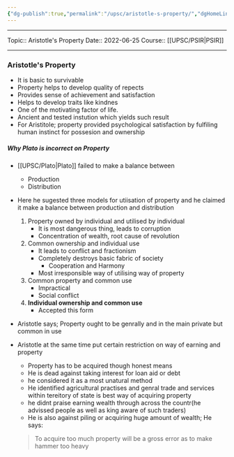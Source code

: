 ```yaml
---
{"dg-publish":true,"permalink":"/upsc/aristotle-s-property/","dgHomeLink":true,"dgPassFrontmatter":false}
---
```


----
Topic:: Aristotle's Property
Date:: 2022-06-25
Course:: [[UPSC/PSIR|PSIR]] 

----

### Aristotle's Property
- It is basic to survivable  
- Property helps to develop quality of repects 
- Provides sense of achievement and satisfaction 
- Helps to develop traits like kindnes
- One of the motivating factor of life. 
- Ancient and tested instution which yields such result 
- For Aristitole; property provided psychological satisfaction by fulfiling human instinct for possesion and ownership 

##### Why Plato is incorrect on Property 
- [[UPSC/Plato|Plato]] failed to make a balance between 
	- Production 
	- Distribution 

- Here he sugested three models for utiisation of property and he claimed it make a balance between production and distribution 
	1. Property owned by individual and utilised by individual 
		- It is most dangerous thing, leads to corruption 
		- Concentration of wealth, root cause of revolution 
	2. Common ownership and individual use
		- It leads to conflict and fractionism 
		- Completely destroys basic fabric of society 
			- Cooperation and Harmony 
		- Most irresponsible way of utilising way of property 
	3. Common property and common use
		- Impractical 
		- Social conflict 
	4. **Individual ownership and common use**
		- Accepted this form
	

- Aristotle says; Property ought to be genrally and in the main private but common in use
- Aristotle at the same time put certain restriction on way of earning and property 
	- Property has to be acquired though honest means 
	- He is dead against taking interest for loan aid or debt
	- he considered it as a most unatural method 
	- He identified agricultural practises and genral trade and services within tereitory of state is best way of acquiring property 
	- he didnt praise earning wealth through across the countr(he advissed people as well as king aware of such traders)
	- He is also against piling or acquiring huge amount of wealth; He says: 
	> To acquire too much property will be a gross error as to make hammer too heavy 
	

